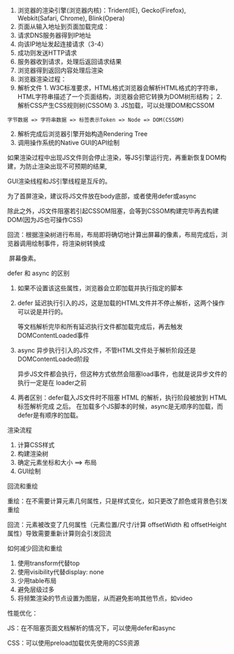 1. 浏览器的渲染引擎(浏览器内核)：Trident(IE), Gecko(Firefox), Webkit(Safari, Chrome), Blink(Opera)
2. 页面从输入地址到页面加载完成：
  3. 请求DNS服务器得到IP地址
  4. 向该IP地址发起连接请求（3-4）
  5. 成功则发送HTTP请求
  6. 服务器收到请求，处理后返回请求结果
  7. 浏览器得到返回内容处理后渲染
8. 浏览器渲染过程：
  9. 解析文件
           1. W3C标准要求，HTML格式浏览器会解析HTML格式的字符串，HTML字符串描述了一个页面结构，浏览器会把它转换为DOM树形结构；
           2. 解析CSS产生CSS规则树(CSSOM)
           3. JS加载，可以处理DOM和CSSOM

    字节数据 => 字符串数据 => 标签表示Token => Node => DOM(CSSOM)
  2. 解析完成后浏览器引擎开始构造Rendering Tree
  3. 调用操作系统的Native GUI的API绘制

  如果渲染过程中出现JS文件则会停止渲染，等JS引擎运行完，再重新恢复DOM构建，为防止渲染出现不可预期的结果,

GUI渲染线程和JS引擎线程是互斥的。

  为了首屏渲染，建议将JS文件放在body底部，或者使用defer或async

  除此之外，JS文件阻塞若引起CSSOM阻塞，会等到CSSOM构建完毕再去构建DOM(因为JS也可操作CSS)

  回流：根据渲染树进行布局，布局即将确切地计算出屏幕的像素，布局完成后，浏览器调用绘制事件，将渲染树转换成

​	屏幕像素。

  defer 和 async 的区别
  1. 如果不设置该这些属性，浏览器会立即加载并执行指定的脚本

  2. defer 延迟执行引入的JS，这是加载的HTML文件并不停止解析，这两个操作可以说是并行的。
      
      等文档解析完毕和所有延迟执行文件都加载完成后，再去触发DOMContentLoaded事件
      
  3. async 异步执行引入的JS文件，不管HTML文件处于解析阶段还是DOMContentLoaded阶段

      异步JS文件都会执行，但这种方式依然会阻塞load事件，也就是说异步文件的执行一定是在
      loader之前

  4. 两者区别：defer载入JS文件时不阻塞 HTML 的解析，执行阶段被放到 HTML 标签解析完成
      之后。
      在加载多个JS脚本的时候，async是无顺序的加载，而defer是有顺序的加载。

  渲染流程
  1. 计算CSS样式
  2. 构建渲染树
  3. 确定元素坐标和大小 ==> 布局
  4. GUI绘制

  回流和重绘

  重绘：在不需要计算元素几何属性，只是样式变化，如只更改了颜色或背景色引发重绘

  回流：元素被改变了几何属性（元素位置/尺寸/计算 offsetWidth 和 offsetHeight 属性）导致需要重新计算则会引发回流

  如何减少回流和重绘
  1. 使用transform代替top
  2. 使用visibility代替display: none
  3. 少用table布局
  4. 避免层级过多
  5. 将频繁渲染的节点设置为图层，从而避免影响其他节点，如video

  性能优化：

  JS：在不阻塞页面文档解析的情况下，可以使用defer和async

  CSS：可以使用preload加载优先使用的CSS资源